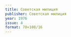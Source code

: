 ```yaml
---
title: Советская милиция
publisher: Советская милиция
year: 1976
issue: 4
format: 70×108/16
---
```

